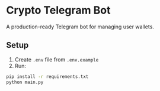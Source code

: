 # Crypto Telegram Bot

A production-ready Telegram bot for managing user wallets.

## Setup

1. Create `.env` file from `.env.example`
2. Run:

```bash
pip install -r requirements.txt
python main.py
